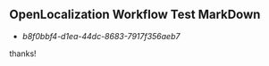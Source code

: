 ## OpenLocalization Workflow Test MarkDown
* *b8f0bbf4-d1ea-44dc-8683-7917f356aeb7*
 
thanks!

<!--HONumber=Jan17_HO2-->


